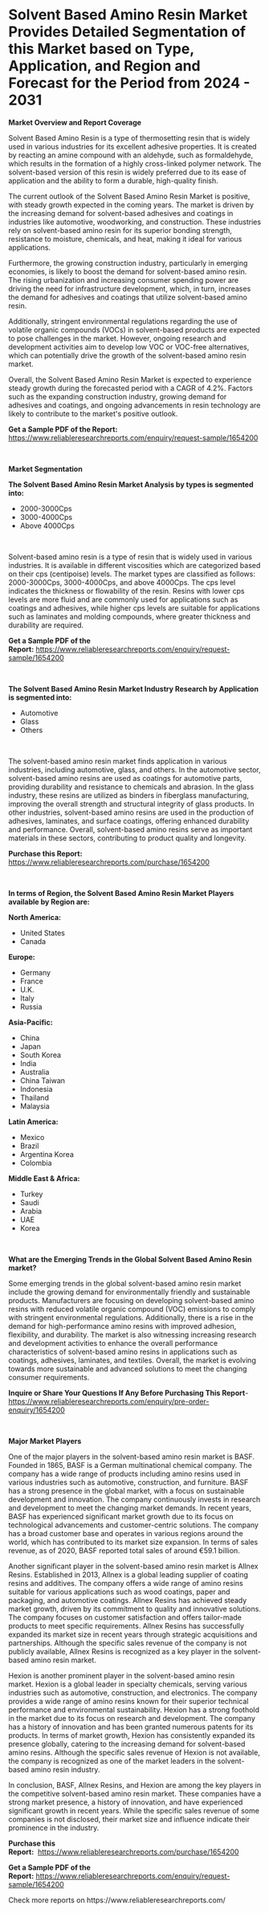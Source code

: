 <p><h1>Solvent Based Amino Resin Market Provides Detailed Segmentation of this Market based on Type, Application, and Region and Forecast for the Period from 2024 - 2031</h1></p><p><strong>Market Overview and Report Coverage</strong></p>
<p><p>Solvent Based Amino Resin is a type of thermosetting resin that is widely used in various industries for its excellent adhesive properties. It is created by reacting an amine compound with an aldehyde, such as formaldehyde, which results in the formation of a highly cross-linked polymer network. The solvent-based version of this resin is widely preferred due to its ease of application and the ability to form a durable, high-quality finish.</p><p>The current outlook of the Solvent Based Amino Resin Market is positive, with steady growth expected in the coming years. The market is driven by the increasing demand for solvent-based adhesives and coatings in industries like automotive, woodworking, and construction. These industries rely on solvent-based amino resin for its superior bonding strength, resistance to moisture, chemicals, and heat, making it ideal for various applications.</p><p>Furthermore, the growing construction industry, particularly in emerging economies, is likely to boost the demand for solvent-based amino resin. The rising urbanization and increasing consumer spending power are driving the need for infrastructure development, which, in turn, increases the demand for adhesives and coatings that utilize solvent-based amino resin.</p><p>Additionally, stringent environmental regulations regarding the use of volatile organic compounds (VOCs) in solvent-based products are expected to pose challenges in the market. However, ongoing research and development activities aim to develop low VOC or VOC-free alternatives, which can potentially drive the growth of the solvent-based amino resin market.</p><p>Overall, the Solvent Based Amino Resin Market is expected to experience steady growth during the forecasted period with a CAGR of 4.2%. Factors such as the expanding construction industry, growing demand for adhesives and coatings, and ongoing advancements in resin technology are likely to contribute to the market's positive outlook.</p></p>
<p><strong>Get a Sample PDF of the Report:</strong> <a href="https://www.reliableresearchreports.com/enquiry/request-sample/1654200">https://www.reliableresearchreports.com/enquiry/request-sample/1654200</a></p>
<p>&nbsp;</p>
<p><strong>Market Segmentation</strong></p>
<p><strong>The Solvent Based Amino Resin Market Analysis by types is segmented into:</strong></p>
<p><ul><li>2000-3000Cps</li><li>3000-4000Cps</li><li>Above 4000Cps</li></ul></p>
<p>&nbsp;</p>
<p><p>Solvent-based amino resin is a type of resin that is widely used in various industries. It is available in different viscosities which are categorized based on their cps (centipoise) levels. The market types are classified as follows: 2000-3000Cps, 3000-4000Cps, and above 4000Cps. The cps level indicates the thickness or flowability of the resin. Resins with lower cps levels are more fluid and are commonly used for applications such as coatings and adhesives, while higher cps levels are suitable for applications such as laminates and molding compounds, where greater thickness and durability are required.</p></p>
<p><strong>Get a Sample PDF of the Report:</strong>&nbsp;<a href="https://www.reliableresearchreports.com/enquiry/request-sample/1654200">https://www.reliableresearchreports.com/enquiry/request-sample/1654200</a></p>
<p>&nbsp;</p>
<p><strong>The Solvent Based Amino Resin Market Industry Research by Application is segmented into:</strong></p>
<p><ul><li>Automotive</li><li>Glass</li><li>Others</li></ul></p>
<p>&nbsp;</p>
<p><p>The solvent-based amino resin market finds application in various industries, including automotive, glass, and others. In the automotive sector, solvent-based amino resins are used as coatings for automotive parts, providing durability and resistance to chemicals and abrasion. In the glass industry, these resins are utilized as binders in fiberglass manufacturing, improving the overall strength and structural integrity of glass products. In other industries, solvent-based amino resins are used in the production of adhesives, laminates, and surface coatings, offering enhanced durability and performance. Overall, solvent-based amino resins serve as important materials in these sectors, contributing to product quality and longevity.</p></p>
<p><strong>Purchase this Report:</strong>&nbsp; <a href="https://www.reliableresearchreports.com/purchase/1654200">https://www.reliableresearchreports.com/purchase/1654200</a></p>
<p>&nbsp;</p>
<p><strong>In terms of Region, the Solvent Based Amino Resin Market Players available by Region are:</strong></p>
<p>
    <p> <strong> North America: </strong>
        <ul>
            <li>United States</li>
            <li>Canada</li>
        </ul>
        </p> 
    <p> <strong> Europe: </strong>
        <ul>
            <li>Germany</li>
            <li>France</li>
            <li>U.K.</li>
            <li>Italy</li>
            <li>Russia</li>
        </ul>
        </p> 
    <p> <strong> Asia-Pacific: </strong>
        <ul>
            <li>China</li>
            <li>Japan</li>
            <li>South Korea</li>
            <li>India</li>
            <li>Australia</li>
            <li>China Taiwan</li>
            <li>Indonesia</li>
            <li>Thailand</li>
            <li>Malaysia</li>
        </ul>
        </p> 
    <p> <strong> Latin America: </strong>
        <ul>
            <li>Mexico</li>
            <li>Brazil</li>
            <li>Argentina Korea</li>
            <li>Colombia</li>
        </ul>
        </p> 
    <p> <strong> Middle East & Africa: </strong>
        <ul>
            <li>Turkey</li>
            <li>Saudi</li>
            <li>Arabia</li>
            <li>UAE</li>
            <li>Korea</li>
        </ul>
    </p>
    </p>
<p>&nbsp;</p>
<p><strong>What are the Emerging Trends in the Global Solvent Based Amino Resin market?</strong></p>
<p><p>Some emerging trends in the global solvent-based amino resin market include the growing demand for environmentally friendly and sustainable products. Manufacturers are focusing on developing solvent-based amino resins with reduced volatile organic compound (VOC) emissions to comply with stringent environmental regulations. Additionally, there is a rise in the demand for high-performance amino resins with improved adhesion, flexibility, and durability. The market is also witnessing increasing research and development activities to enhance the overall performance characteristics of solvent-based amino resins in applications such as coatings, adhesives, laminates, and textiles. Overall, the market is evolving towards more sustainable and advanced solutions to meet the changing consumer requirements.</p></p>
<p><strong>Inquire or Share Your Questions If Any Before Purchasing This Report</strong>- <a href="https://www.reliableresearchreports.com/enquiry/pre-order-enquiry/1654200">https://www.reliableresearchreports.com/enquiry/pre-order-enquiry/1654200</a></p>
<p>&nbsp;</p>
<p><strong>Major Market Players</strong></p>
<p><p>One of the major players in the solvent-based amino resin market is BASF. Founded in 1865, BASF is a German multinational chemical company. The company has a wide range of products including amino resins used in various industries such as automotive, construction, and furniture. BASF has a strong presence in the global market, with a focus on sustainable development and innovation. The company continuously invests in research and development to meet the changing market demands. In recent years, BASF has experienced significant market growth due to its focus on technological advancements and customer-centric solutions. The company has a broad customer base and operates in various regions around the world, which has contributed to its market size expansion. In terms of sales revenue, as of 2020, BASF reported total sales of around €59.1 billion.</p><p>Another significant player in the solvent-based amino resin market is Allnex Resins. Established in 2013, Allnex is a global leading supplier of coating resins and additives. The company offers a wide range of amino resins suitable for various applications such as wood coatings, paper and packaging, and automotive coatings. Allnex Resins has achieved steady market growth, driven by its commitment to quality and innovative solutions. The company focuses on customer satisfaction and offers tailor-made products to meet specific requirements. Allnex Resins has successfully expanded its market size in recent years through strategic acquisitions and partnerships. Although the specific sales revenue of the company is not publicly available, Allnex Resins is recognized as a key player in the solvent-based amino resin market.</p><p>Hexion is another prominent player in the solvent-based amino resin market. Hexion is a global leader in specialty chemicals, serving various industries such as automotive, construction, and electronics. The company provides a wide range of amino resins known for their superior technical performance and environmental sustainability. Hexion has a strong foothold in the market due to its focus on research and development. The company has a history of innovation and has been granted numerous patents for its products. In terms of market growth, Hexion has consistently expanded its presence globally, catering to the increasing demand for solvent-based amino resins. Although the specific sales revenue of Hexion is not available, the company is recognized as one of the market leaders in the solvent-based amino resin industry.</p><p>In conclusion, BASF, Allnex Resins, and Hexion are among the key players in the competitive solvent-based amino resin market. These companies have a strong market presence, a history of innovation, and have experienced significant growth in recent years. While the specific sales revenue of some companies is not disclosed, their market size and influence indicate their prominence in the industry.</p></p>
<p><strong>Purchase this Report:</strong>&nbsp;&nbsp;<a href="https://www.reliableresearchreports.com/purchase/1654200">https://www.reliableresearchreports.com/purchase/1654200</a></p>
<p></p>
<p><strong>Get a Sample PDF of the Report:</strong>&nbsp;<a href="https://www.reliableresearchreports.com/enquiry/request-sample/1654200">https://www.reliableresearchreports.com/enquiry/request-sample/1654200</a></p>
<p>Check more reports on https://www.reliableresearchreports.com/</p>